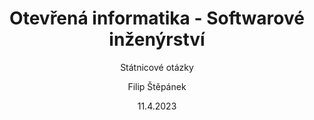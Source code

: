 ---
title: "Otevřená informatika - Softwarové inženýrství"
author: [Filip Štěpánek]
date: "11.4.2023"
subtitle: "Státnicové otázky"
lang: "en"
titlepage: true
...